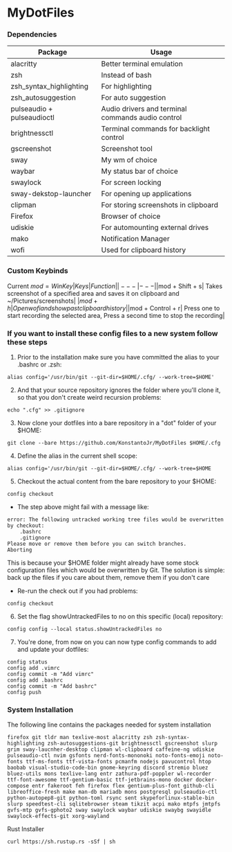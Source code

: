 # MyDotFiles
### Dependencies
| Package | Usage |
|---|---|
|alacritty| Better terminal emulation|
|zsh | Instead of bash|
|zsh_syntax_highlighting | For highlighting|
|zsh_autosuggestion| For auto suggestion|
|pulseaudio + pulseaudioctl| Audio drivers and terminal commands audio control|
|brightnessctl | Terminal commands for backlight control|
|gscreenshot | Screenshot tool |
| sway | My wm of choice|
|waybar | My status bar of choice|
|swaylock| For screen locking|
|sway-dekstop-launcher| For opening up applications|
|clipman| For storing screenshots in clipboard
|Firefox| Browser of choice|
|udiskie| For automounting external drives|
|mako| Notification Manager|
|wofi| Used for clipboard history|

### Custom Keybinds
Current $mod = WinKey
| Keys | Function |
|---|---|
|$mod + Shift + s| Takes screenshot of a specified area and saves it on clipboard and ~/Pictures/screenshots|
|$mod + h| Open wofi and show past clipboard history|
|$mod + Control + r| Press one to start recording the selected area, Press a second time to stop the recording|

### If you want to install these config files to a new system follow these steps

1. Prior to the installation make sure you have committed the alias to your .bashrc or .zsh:
```
alias config='/usr/bin/git --git-dir=$HOME/.cfg/ --work-tree=$HOME'
```
2. And that your source repository ignores the folder where you'll clone it, so that you don't create weird recursion problems:
```
echo ".cfg" >> .gitignore
```
3. Now clone your dotfiles into a bare repository in a "dot" folder of your $HOME:
```
git clone --bare https://github.com/KonstantoJr/MyDotFiles $HOME/.cfg
```
4. Define the alias in the current shell scope:
```
alias config='/usr/bin/git --git-dir=$HOME/.cfg/ --work-tree=$HOME
```
5. Checkout the actual content from the bare repository to your $HOME:
```
config checkout
```
- The step above might fail with a message like:
```
error: The following untracked working tree files would be overwritten by checkout:
    .bashrc
    .gitignore
Please move or remove them before you can switch branches.
Aborting
```
This is because your $HOME folder might already have some stock configuration files which would be overwritten by Git. 
The solution is simple: back up the files if you care about them, remove them if you don't care

- Re-run the check out if you had problems:
```
config checkout
```
6. Set the flag showUntrackedFiles to no on this specific (local) repository:
```
config config --local status.showUntrackedFiles no
```
7. You're done, from now on you can now type config commands to add and update your dotfiles:
```
config status
config add .vimrc
config commit -m "Add vimrc"
config add .bashrc
config commit -m "Add bashrc"
config push
```

### System Installation
The following line contains the packages needed for system installation
```
firefox git tldr man texlive-most alacritty zsh zsh-syntax-highlighting zsh-autosuggestions-git brightnessctl gscreenshot slurp grim sway-laucnher-desktop clipman wl-clipboard caffeine-ng udiskie pulseaudio-ctl nvim gsfonts nerd-fonts-mononoki noto-fonts-emoji noto-fonts ttf-ms-fonts ttf-vista-fonts pcmanfm nodejs pavucontrol htop baobab visual-studio-code-bin gnome-keyring discord stremio bluez bluez-utils mons texlive-lang entr zathura-pdf-poppler wl-recorder ttf-font-awesome ttf-gentium-basic ttf-jetbrains-mono docker docker-compose entr fakeroot feh firefox flex gentium-plus-font github-cli  libreoffice-fresh make man-db mariadb mons postgresql pulseaudio-ctl python-autopep8-git python-toml rsync sent skypeforlinux-stable-bin slurp speedtest-cli sqlitebrowser steam tikzit acpi mako mtpfs jmtpfs gvfs-mtp gvfs-gphoto2 sway swaylock waybar udiskie swaybg swayidle swaylock-effects-git xorg-wayland 
```
Rust Installer
```
curl https://sh.rustup.rs -sSf | sh
```

